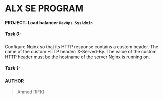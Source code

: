 # ALX SE PROGRAM

#### PROJECT: Load balancer ``DevOps SysAdmin``

##### Task 0:
Configure Nginx so that its HTTP response contains a custom header.
The name of the custom HTTP header: X-Served-By.
The value of the custom HTTP header must be the hostname of the server Nginx is running on.

##### Task 1:


#### AUTHOR
> Ahmed RIFKI
